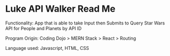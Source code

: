 # Luke API Walker Read Me

Functionality: App that is able to take Input then Submits to Query Star Wars API for People and Planets by API ID

Program Origin: Coding Dojo > MERN Stack > React > Routing

Language used: Javascript, HTML, CSS